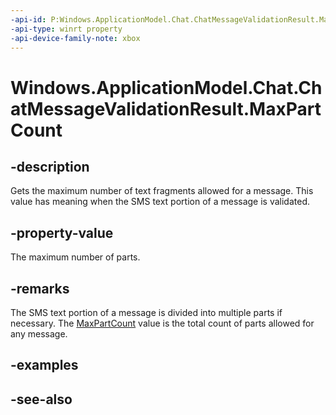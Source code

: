 ```yaml
---
-api-id: P:Windows.ApplicationModel.Chat.ChatMessageValidationResult.MaxPartCount
-api-type: winrt property
-api-device-family-note: xbox
---
```


<!-- Property syntax
public Windows.Foundation.IReference<uint> MaxPartCount { get; }
-->

# Windows.ApplicationModel.Chat.ChatMessageValidationResult.MaxPartCount

## -description
Gets the maximum number of text fragments allowed for a message. This value has meaning when the SMS text portion of a message is validated.

## -property-value
The maximum number of parts.

## -remarks
The SMS text portion of a message is divided into multiple parts if necessary. The [MaxPartCount](chatmessagevalidationresult_maxpartcount.md) value is the total count of parts allowed for any message.

## -examples

## -see-also
